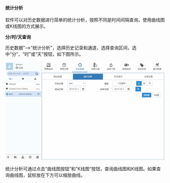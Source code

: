 #### **统计分析**  

软件可以对历史数据进行简单的统计分析，按照不同是时间间隔查询，使用曲线图或K线图的方式展示。  

**分/时/天查询**  

历史数据”-->“统计分析”，选择历史记录和通道，选择查询区间，选中“分”，“时”或“天”按钮，如下图所示。  

![添加盒子分组](Images/StatisticalAnalysis.gif)  

统计分析可通过点击“曲线图按钮”和”K线图“按钮，查询曲线图和K线图。如果查询曲线图，鼠标放在下方可以缩放曲线。